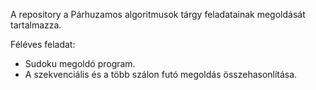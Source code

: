 A repository a Párhuzamos algoritmusok tárgy feladatainak megoldását tartalmazza.

Féléves feladat:
- Sudoku megoldó program.
- A szekvenciális és a több szálon futó megoldás összehasonlítása.
